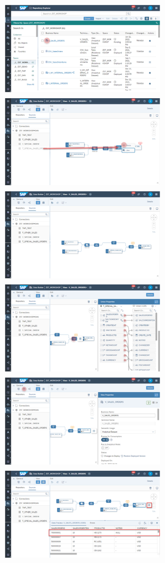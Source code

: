 <br><br>![](../images/sales_orders_union_01.png)
<br><br>![](../images/sales_orders_union_02.png)
<br><br>![](../images/sales_orders_union_03.png)
<br><br>![](../images/sales_orders_union_04.png)
<br><br>![](../images/sales_orders_union_05.png)
<br><br>![](../images/sales_orders_union_06.png)


